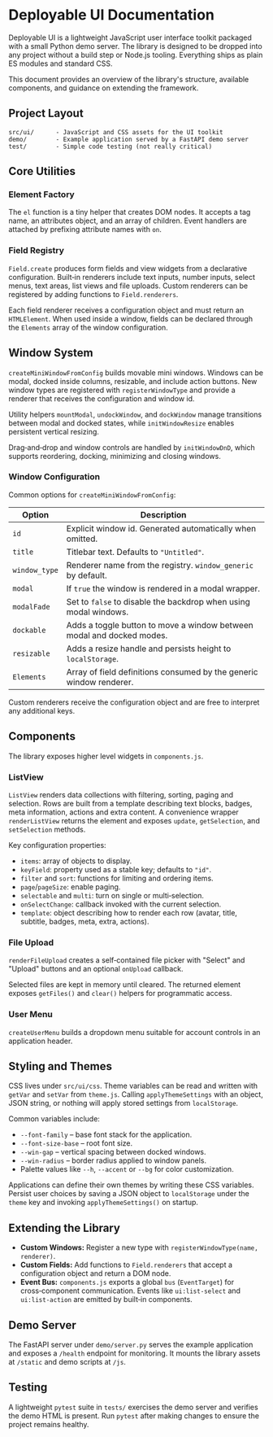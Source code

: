 # Deployable UI Documentation

Deployable UI is a lightweight JavaScript user interface toolkit packaged with a small Python demo server. The library is designed to be dropped into any project without a build step or Node.js tooling. Everything ships as plain ES modules and standard CSS.

This document provides an overview of the library's structure, available components, and guidance on extending the framework.

## Project Layout

```
src/ui/      - JavaScript and CSS assets for the UI toolkit
demo/        - Example application served by a FastAPI demo server
test/        - Simple code testing (not really critical)
```


## Core Utilities

### Element Factory
The `el` function is a tiny helper that creates DOM nodes. It accepts a tag name, an attributes object, and an array of children. Event handlers are attached by prefixing attribute names with `on`.

### Field Registry
`Field.create` produces form fields and view widgets from a declarative configuration. Built‑in renderers include text inputs, number inputs, select menus, text areas, list views and file uploads. Custom renderers can be registered by adding functions to `Field.renderers`.

Each field renderer receives a configuration object and must return an `HTMLElement`. When used inside a window, fields can be declared through the `Elements` array of the window configuration.

## Window System

`createMiniWindowFromConfig` builds movable mini windows. Windows can be modal, docked inside columns, resizable, and include action buttons. New window types are registered with `registerWindowType` and provide a renderer that receives the configuration and window id.

Utility helpers `mountModal`, `undockWindow`, and `dockWindow` manage transitions between modal and docked states, while `initWindowResize` enables persistent vertical resizing.

Drag‑and‑drop and window controls are handled by `initWindowDnD`, which supports reordering, docking, minimizing and closing windows.

### Window Configuration

Common options for `createMiniWindowFromConfig`:

| Option | Description |
| ------ | ----------- |
| `id` | Explicit window id. Generated automatically when omitted. |
| `title` | Titlebar text. Defaults to `"Untitled"`. |
| `window_type` | Renderer name from the registry. `window_generic` by default. |
| `modal` | If `true` the window is rendered in a modal wrapper. |
| `modalFade` | Set to `false` to disable the backdrop when using modal windows. |
| `dockable` | Adds a toggle button to move a window between modal and docked modes. |
| `resizable` | Adds a resize handle and persists height to `localStorage`. |
| `Elements` | Array of field definitions consumed by the generic window renderer. |

Custom renderers receive the configuration object and are free to interpret any additional keys.

## Components

The library exposes higher level widgets in `components.js`.

### ListView
`ListView` renders data collections with filtering, sorting, paging and selection. Rows are built from a template describing text blocks, badges, meta information, actions and extra content. A convenience wrapper `renderListView` returns the element and exposes `update`, `getSelection`, and `setSelection` methods.

Key configuration properties:

- `items`: array of objects to display.
- `keyField`: property used as a stable key; defaults to `"id"`.
- `filter` and `sort`: functions for limiting and ordering items.
- `page`/`pageSize`: enable paging.
- `selectable` and `multi`: turn on single or multi‑selection.
- `onSelectChange`: callback invoked with the current selection.
- `template`: object describing how to render each row (avatar, title, subtitle, badges, meta, extra, actions).

### File Upload
`renderFileUpload` creates a self‑contained file picker with "Select" and "Upload" buttons and an optional `onUpload` callback.

Selected files are kept in memory until cleared. The returned element exposes `getFiles()` and `clear()` helpers for programmatic access.

### User Menu
`createUserMenu` builds a dropdown menu suitable for account controls in an application header.

## Styling and Themes

CSS lives under `src/ui/css`. Theme variables can be read and written with `getVar` and `setVar` from `theme.js`. Calling `applyThemeSettings` with an object, JSON string, or nothing will apply stored settings from `localStorage`.

Common variables include:

- `--font-family` – base font stack for the application.
- `--font-size-base` – root font size.
- `--win-gap` – vertical spacing between docked windows.
- `--win-radius` – border radius applied to window panels.
- Palette values like `--h`, `--accent` or `--bg` for color customization.

Applications can define their own themes by writing these CSS variables. Persist user choices by saving a JSON object to `localStorage` under the `theme` key and invoking `applyThemeSettings()` on startup.

## Extending the Library

- **Custom Windows:** Register a new type with `registerWindowType(name, renderer)`.
- **Custom Fields:** Add functions to `Field.renderers` that accept a configuration object and return a DOM node.
- **Event Bus:** `components.js` exports a global `bus` (`EventTarget`) for cross‑component communication. Events like `ui:list-select` and `ui:list-action` are emitted by built‑in components.

## Demo Server

The FastAPI server under `demo/server.py` serves the example application and exposes a `/health` endpoint for monitoring. It mounts the library assets at `/static` and demo scripts at `/js`.

## Testing

A lightweight `pytest` suite in `tests/` exercises the demo server and verifies the demo HTML is present. Run `pytest` after making changes to ensure the project remains healthy.

